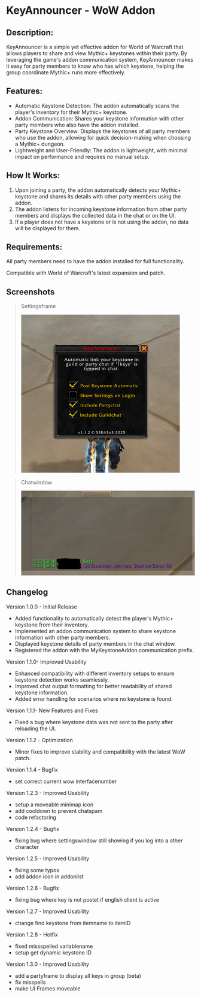 # KeyAnnouncer - WoW Addon

## Description:
KeyAnnouncer is a simple yet effective addon for World of Warcraft that allows players to share and view Mythic+ keystones within their party. By leveraging the game's addon communication system, KeyAnnouncer makes it easy for party members to know who has which keystone, helping the group coordinate Mythic+ runs more effectively.

## Features:
- Automatic Keystone Detection: The addon automatically scans the player's inventory for their Mythic+ keystone.
- Addon Communication: Shares your keystone information with other party members who also have the addon installed.
- Party Keystone Overview: Displays the keystones of all party members who use the addon, allowing for quick decision-making when choosing a Mythic+ dungeon.
- Lightweight and User-Friendly: The addon is lightweight, with minimal impact on performance and requires no manual setup.

## How It Works:
1. Upon joining a party, the addon automatically detects your Mythic+ keystone and shares its details with other party members using the addon.
2. The addon listens for incoming keystone information from other party members and displays the collected data in the chat or on the UI.
3. If a player does not have a keystone or is not using the addon, no data will be displayed for them.

## Requirements:
All party members need to have the addon installed for full functionality.

Compatible with World of Warcraft's latest expansion and patch.

## Screenshots
> Settingsframe
> 
> ![KeyAnouncer Settingswindow](https://github.com/sera619/KeyAnouncer/blob/main/Icons/KeyAnnouncer_UI.png?raw=true)


> Chatwindow
>
> ![KeyAnouncer Chat](https://github.com/sera619/KeyAnouncer/blob/main/Icons/KeyAnnouncer_Chat.png?raw=true)

## Changelog

Version 1.0.0 - Initial Release
- Added functionality to automatically detect the player's Mythic+ keystone from their inventory.
- Implemented an addon communication system to share keystone information with other party members.
- Displayed keystone details of party members in the chat window.
- Registered the addon with the MyKeystoneAddon communication prefix.

Version 1.1.0- Improved Usability
- Enhanced compatibility with different inventory setups to ensure keystone detection works seamlessly.
- Improved chat output formatting for better readability of shared keystone information.
- Added error handling for scenarios where no keystone is found.

Version 1.1.1- New Features and Fixes
- Fixed a bug where keystone data was not sent to the party after reloading the UI.

Version 1.1.2 - Optimization
- Minor fixes to improve stability and compatibility with the latest WoW patch.
  
Version 1.1.4 - Bugfix
- set correct current wow interfacenumber

Version 1.2.3 - Improved Usability
- setup a moveable minimap icon
- add cooldown to prevent chatspam
- code refactoring

Version 1.2.4 - Bugfix
- fixing bug where settingswindow still showing if you log into a other character

Version 1.2.5 - Improved Usability
- fixing some typos
- add addon icon in addonlist

Version 1.2.6 - Bugfix
- fixing bug where key is not postet if english client is active

Version 1.2.7 - Improved Usability
- change find keystone from itemname to itemID

Version 1.2.8 - Hotfix
- fixed missspelled variablename
- setup get dynamic keystone ID

Version 1.3.0 - Improved Usability
- add a partyframe to display all keys in group (beta)
- fix misspells
- make UI Frames moveable

  